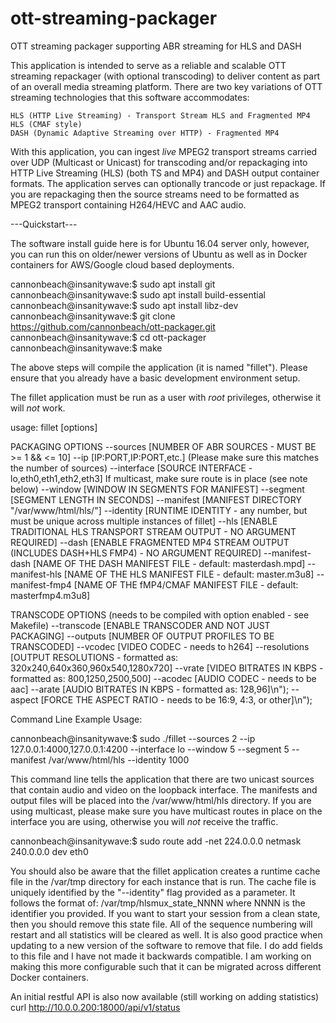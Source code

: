 # ott-streaming-packager
OTT streaming packager supporting ABR streaming for HLS and DASH

This application is intended to serve as a reliable and scalable OTT streaming repackager (with optional transcoding) to deliver content as part of an overall media streaming platform. There are two key variations of OTT streaming technologies that this software accommodates:

    HLS (HTTP Live Streaming) - Transport Stream HLS and Fragmented MP4 HLS (CMAF style)
    DASH (Dynamic Adaptive Streaming over HTTP) - Fragmented MP4 

With this application, you can ingest *live* MPEG2 transport streams carried over UDP (Multicast or Unicast) for transcoding and/or repackaging into HTTP Live Streaming (HLS) (both TS and MP4) and DASH output container formats.  The application serves can optionally trancode or just repackage.  If you are repackaging then the source streams need to be formatted as MPEG2 transport containing H264/HEVC and AAC audio.

---Quickstart---

The software install guide here is for Ubuntu 16.04 server only, however, you can run this on older/newer versions of Ubuntu as well as in Docker containers for AWS/Google cloud based deployments.

cannonbeach@insanitywave:$ sudo apt install git
cannonbeach@insanitywave:$ sudo apt install build-essential
cannonbeach@insanitywave:$ sudo apt install libz-dev
cannonbeach@insanitywave:$ git clone https://github.com/cannonbeach/ott-packager.git
cannonbeach@insanitywave:$ cd ott-packager
cannonbeach@insanitywave:$ make

The above steps will compile the application (it is named "fillet"). Please ensure that you already have a basic development environment setup.

The fillet application must be run as a user with *root* privileges, otherwise it will *not* work.

usage: fillet [options]

PACKAGING OPTIONS
       --sources       [NUMBER OF ABR SOURCES - MUST BE >= 1 && <= 10]
       --ip            [IP:PORT,IP:PORT,etc.] (Please make sure this matches the number of sources)
       --interface     [SOURCE INTERFACE - lo,eth0,eth1,eth2,eth3]
                       If multicast, make sure route is in place (see note below)
       --window        [WINDOW IN SEGMENTS FOR MANIFEST]
       --segment       [SEGMENT LENGTH IN SECONDS]
       --manifest      [MANIFEST DIRECTORY "/var/www/html/hls/"]
       --identity      [RUNTIME IDENTITY - any number, but must be unique across multiple instances of fillet]
       --hls           [ENABLE TRADITIONAL HLS TRANSPORT STREAM OUTPUT - NO ARGUMENT REQUIRED]
       --dash          [ENABLE FRAGMENTED MP4 STREAM OUTPUT (INCLUDES DASH+HLS FMP4) - NO ARGUMENT REQUIRED]
       --manifest-dash [NAME OF THE DASH MANIFEST FILE - default: masterdash.mpd]
       --manifest-hls  [NAME OF THE HLS MANIFEST FILE - default: master.m3u8]
       --manifest-fmp4 [NAME OF THE fMP4/CMAF MANIFEST FILE - default: masterfmp4.m3u8]

TRANSCODE OPTIONS (needs to be compiled with option enabled - see Makefile)
       --transcode     [ENABLE TRANSCODER AND NOT JUST PACKAGING]
       --outputs       [NUMBER OF OUTPUT PROFILES TO BE TRANSCODED]
       --vcodec        [VIDEO CODEC - needs to h264]
       --resolutions   [OUTPUT RESOLUTIONS - formatted as: 320x240,640x360,960x540,1280x720]
       --vrate         [VIDEO BITRATES IN KBPS - formatted as: 800,1250,2500,500]
       --acodec        [AUDIO CODEC - needs to be aac]
       --arate         [AUDIO BITRATES IN KBPS - formatted as: 128,96]\n");
       --aspect        [FORCE THE ASPECT RATIO - needs to be 16:9, 4:3, or other]\n");
                                                                               
Command Line Example Usage:

cannonbeach@insanitywave:$ sudo ./fillet --sources 2 --ip 127.0.0.1:4000,127.0.0.1:4200 --interface lo --window 5 --segment 5 --manifest /var/www/html/hls --identity 1000

This command line tells the application that there are two unicast sources that contain audio and video on the loopback interface. The manifests and output files will be placed into the /var/www/html/hls directory. If you are using multicast, please make sure you have multicast routes in place on the interface you are using, otherwise you will *not* receive the traffic.

cannonbeach@insanitywave:$ sudo route add -net 224.0.0.0 netmask 240.0.0.0 dev eth0

You should also be aware that the fillet application creates a runtime cache file in the /var/tmp directory for each instance that is run. The cache file is uniquely identified by the "--identity" flag provided as a parameter. It follows the format of: /var/tmp/hlsmux_state_NNNN where NNNN is the identifier you provided. If you want to start your session from a clean state, then you should remove this state file. All of the sequence numbering will restart and all statistics will be cleared as well. It is also good practice when updating to a new version of the software to remove that file. I do add fields to this file and I have not made it backwards compatible.  I am working on making this more configurable such that it can be migrated across different Docker containers.

An initial restful API is also now available (still working on adding statistics)
curl http://10.0.0.200:18000/api/v1/status
